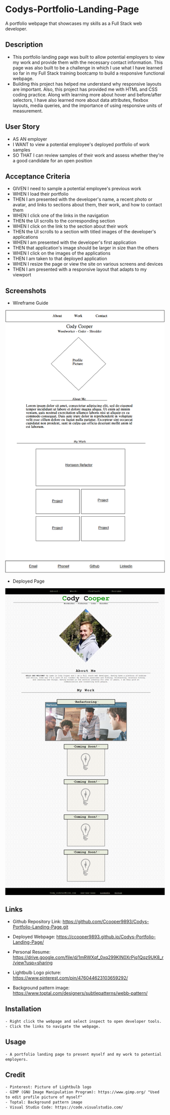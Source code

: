 # Codys-Portfolio-Landing-Page
A portfolio webpage that showcases my skills as a Full Stack web developer.

## Description
- This portfolio landing page was built to allow potential employers to view my work and provide them with the necessary contact information. This page was also built to be a challenge in which I use what I have learned so far in my Full Stack training bootcamp to build a responsive functional webpage.
- Building this project has helped me understand why responsive layouts are important. Also, this project has provided me with HTML and CSS coding practice. Along with learning more about hover and before/after selectors, I have also learned more about data attributes, flexbox layouts, media queries, and the importance of using responsive units of measurement.

## User Story
- AS AN employer
- I WANT to view a potential employee's deployed portfolio of work samples
- SO THAT I can review samples of their work and assess whether they're a good candidate for an open position

## Acceptance Criteria
- GIVEN I need to sample a potential employee's previous work
- WHEN I load their portfolio
- THEN I am presented with the developer's name, a recent photo or avatar, and links to sections about them, their work, and how to     contact them
- WHEN I click one of the links in the navigation
- THEN the UI scrolls to the corresponding section
- WHEN I click on the link to the section about their work
- THEN the UI scrolls to a section with titled images of the developer's applications
- WHEN I am presented with the developer's first application
- THEN that application's image should be larger in size than the others
- WHEN I click on the images of the applications
- THEN I am taken to that deployed application
- WHEN I resize the page or view the site on various screens and devices
- THEN I am presented with a responsive layout that adapts to my viewport

## Screenshots
- Wireframe Guide

<img src="assets\images\Portfolio-Landing-Page-Wireframe.png" alt="A screenshot of the wireframe for my portfolio landing page">

- Deployed Page

<img src="assets\images\_C__Users_cody__bootcamp_Codys-Portfolio-Landing-Page_index.html (1).png" alt="A screenshot of the deployed webpage">

## Links

- Github Repository Link: https://github.com/Ccooper9893/Codys-Portfolio-Landing-Page.git

- Deployed Webpage: https://ccooper9893.github.io/Codys-Portfolio-Landing-Page/

- Personal Resume: https://drive.google.com/file/d/1mRWXqf_0xq299KIN0XrPjq1Qqz9UK8_r/view?usp=sharing

- Lightbulb Logo picture: https://www.pinterest.com/pin/476044623103659292/

- Background pattern image: https://www.toptal.com/designers/subtlepatterns/webb-pattern/

## Installation
    - Right click the webpage and select inspect to open developer tools.
    - Click the links to navigate the webpage.

## Usage
    - A portfolio landing page to present myself and my work to potential employers.

## Credit
    - Pinterest: Picture of Lightbulb logo
    - GIMP (GNU Image Manipulation Program): https://www.gimp.org/ "Used to edit profile picture of myself"
    - Toptal: Background pattern image
    - Visual Studio Code: https://code.visualstudio.com/

